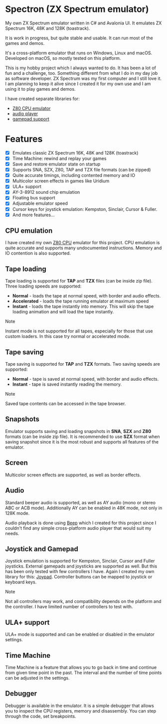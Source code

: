 # Spectron (ZX Spectrum emulator)
My own ZX Spectrum emulator written in C# and Avalonia UI. It emulates ZX Spectrum 16K, 48K and 128K (toastrack).

It is work in progress, but quite stable and usable. It can run most of the games and demos.

It's a cross-platform emulator that runs on Windows, Linux and macOS. Developed on macOS, so mostly tested
on this platform.

This is my hobby project which I always wanted to do. It has been a lot of fun and a challenge, too.
Something different from what I do in my day job as software developer. ZX Spectrum was my first computer and I still love it.
I am planning to keep it alive since I created it for my own use and I am using it to play games and demos.

I have created separate libraries for:
- [Z80 CPU emulator](https://github.com/oldbit-com/Z80.Spectron)
- [audio player](https://github.com/oldbit-com/Beep)
- [gamepad support](https://github.com/oldbit-com/Joypad)

# Features
- [x] Emulates classic ZX Spectrum 16K, 48K and 128K (toastrack)
- [x] Time Machine: rewind and replay your games
- [x] Save and restore emulator state on startup
- [x] Supports SNA, SZX, Z80, TAP and TZX file formats (can be zipped)
- [x] Quite accurate timings, including contented memory and IO
- [x] Multicolor screen effects in games like Uridium
- [x] ULA+ support
- [x] AY-3-8912 sound chip emulation
- [x] Floating bus support
- [x] Adjustable emulator speed
- [x] Cursor keys for joystick emulation: Kempston, Sinclair, Cursor & Fuller.
- [x] And more features...

## CPU emulation
I have created my own [Z80 CPU](https://github.com/oldbit-com/Z80/tree/spectron) emulator for this project. 
CPU emulation is quite accurate and supports many undocumented instructions. Memory and IO contention is also supported.

## Tape loading
Tape loading is supported for **TAP** and **TZX** files (can be inside zip file). Three loading speeds are supported:
- **Normal** - loads the tape at normal speed, with border and audio effects.
- **Accelerated** - loads the tape running emulator at maximum speed
- **Instant** - loads the tape instantly into memory. This will skip the tape loading animation and will load the tape instantly.

> [!NOTE]
> Instant mode is not supported for all tapes, especially for those that use custom loaders. In this case try normal or accelerated mode.

## Tape saving
Tape saving is supported for **TAP** and **TZX** formats. Two saving speeds are supported:
- **Normal** - tape is saved at normal speed, with border and audio effects.
- **Instant** - tape is saved instantly reading the memory.

> [!NOTE]
> Saved tape contents can be accessed in the tape browser.

## Snapshots
Emulator supports saving and loading snapshots in **SNA**, **SZX** and **Z80** formats (can be inside zip file).
It is recommended to use **SZX** format when saving snapshot since it is the most robust and supports all features of the emulator.

## Screen
Multicolor screen effects are supported, as well as border effects.

## Audio
Standard beeper audio is supported, as well as AY audio (mono or stereo ABC or ACB mode).
Additionally AY can be enabled in 48K mode, not only in 128K mode.

Audio playback is done using [Beep](https://github.com/oldbit-com/Beep) which I created for this 
project since I couldn't find any simple cross-platform audio player that would suit my needs.

## Joystick and Gamepad
Joystick emulation is supported for Kempston, Sinclair, Cursor and Fuller joysticks. External gamepads and joysticks 
are supported as well. But this has been only tested with few controllers I have. Again I created my own library for this:
[Joypad](https://github.com/oldbit-com/Joypad). Controller buttons can be mapped to joystick or keyboard keys.

> [!NOTE]
> Not all controllers may work, and compatibility depends on the platform and the controller. I have limited
> number of controllers to test with.

## ULA+ support
ULA+ mode is supported and can be enabled or disabled in the emulator settings.

## Time Machine
Time Machine is a feature that allows you to go back in time and continue from given time point in the past.
The interval and the number of time points can be adjusted in the settings.

## Debugger
Debugger is available in the emulator. It is a simple debugger that allows you to inspect the CPU registers, 
memory and disassembly. You can step through the code, set breakpoints.

